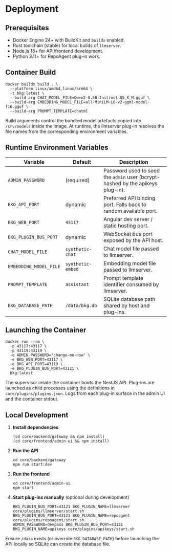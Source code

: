 # Deployment

## Prerequisites

- Docker Engine 24+ with BuildKit and `buildx` enabled.
- Rust toolchain (stable) for local builds of `llmserver`.
- Node.js 18+ for API/frontend development.
- Python 3.11+ for RepoAgent plug-in work.

## Container Build

```
docker buildx build . \
  --platform linux/amd64,linux/arm64 \
  -t bkg:latest \
  --build-arg CHAT_MODEL_FILE=Qwen2-0.5B-Instruct-Q5_K_M.gguf \
  --build-arg EMBEDDING_MODEL_FILE=all-MiniLM-L6-v2-ggml-model-f16.gguf \
  --build-arg PROMPT_TEMPLATE=chatml
```

Build arguments control the bundled model artefacts copied into `/srv/models` inside the image. At runtime, the llmserver plug-in resolves the file names from the corresponding environment variables.

## Runtime Environment Variables

| Variable | Default | Description |
| --- | --- | --- |
| `ADMIN_PASSWORD` | (required) | Password used to seed the `admin` user (bcrypt-hashed by the apikeys plug-in). |
| `BKG_API_PORT` | dynamic | Preferred API binding port. Falls back to random available port. |
| `BKG_WEB_PORT` | `43117` | Angular dev server / static hosting port. |
| `BKG_PLUGIN_BUS_PORT` | dynamic | WebSocket bus port exposed by the API host. |
| `CHAT_MODEL_FILE` | `synthetic-chat` | Chat model file passed to llmserver. |
| `EMBEDDING_MODEL_FILE` | `synthetic-embed` | Embedding model file passed to llmserver. |
| `PROMPT_TEMPLATE` | `assistant` | Prompt template identifier consumed by llmserver. |
| `BKG_DATABASE_PATH` | `/data/bkg.db` | SQLite database path shared by host and plug-ins. |

## Launching the Container

```
docker run --rm \
  -p 43117:43117 \
  -p 43119:43119 \
  -e ADMIN_PASSWORD="change-me-now" \
  -e BKG_WEB_PORT=43117 \
  -e BKG_API_PORT=43119 \
  -e BKG_PLUGIN_BUS_PORT=43121 \
  bkg:latest
```

The supervisor inside the container boots the NestJS API. Plug-ins are launched as child processes using the definitions in `core/plugins/plugins.json`. Logs from each plug-in surface in the admin UI and the container stdout.

## Local Development

1. **Install dependencies**
   ```
   (cd core/backend/gateway && npm install)
   (cd core/frontend/admin-ui && npm install)
   ```
2. **Run the API**
   ```
   cd core/backend/gateway
   npm run start:dev
   ```
3. **Run the frontend**
   ```
   cd core/frontend/admin-ui
   npm start
   ```
4. **Start plug-ins manually** (optional during development)
   ```
   BKG_PLUGIN_BUS_PORT=43121 BKG_PLUGIN_NAME=llmserver core/plugins/llmserver/start.sh
   BKG_PLUGIN_BUS_PORT=43121 BKG_PLUGIN_NAME=repoagent core/plugins/repoagent/start.sh
   ADMIN_PASSWORD=devpass BKG_PLUGIN_BUS_PORT=43121 BKG_PLUGIN_NAME=apikeys core/plugins/apikeys/start.sh
   ```

Ensure `/data` exists (or override `BKG_DATABASE_PATH`) before launching the API locally so SQLite can create the database file.
